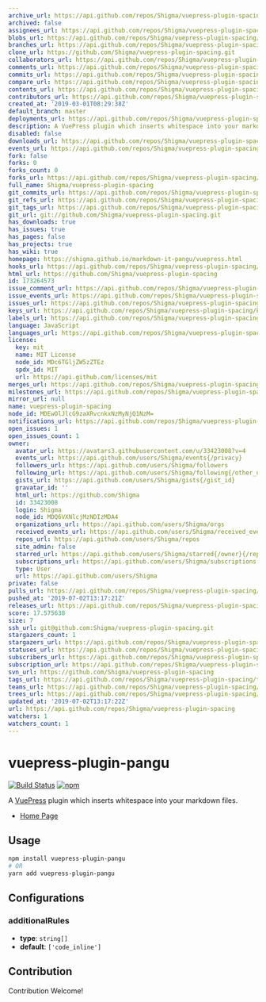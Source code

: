 ```yaml
---
archive_url: https://api.github.com/repos/Shigma/vuepress-plugin-spacing/{archive_format}{/ref}
archived: false
assignees_url: https://api.github.com/repos/Shigma/vuepress-plugin-spacing/assignees{/user}
blobs_url: https://api.github.com/repos/Shigma/vuepress-plugin-spacing/git/blobs{/sha}
branches_url: https://api.github.com/repos/Shigma/vuepress-plugin-spacing/branches{/branch}
clone_url: https://github.com/Shigma/vuepress-plugin-spacing.git
collaborators_url: https://api.github.com/repos/Shigma/vuepress-plugin-spacing/collaborators{/collaborator}
comments_url: https://api.github.com/repos/Shigma/vuepress-plugin-spacing/comments{/number}
commits_url: https://api.github.com/repos/Shigma/vuepress-plugin-spacing/commits{/sha}
compare_url: https://api.github.com/repos/Shigma/vuepress-plugin-spacing/compare/{base}...{head}
contents_url: https://api.github.com/repos/Shigma/vuepress-plugin-spacing/contents/{+path}
contributors_url: https://api.github.com/repos/Shigma/vuepress-plugin-spacing/contributors
created_at: '2019-03-01T08:29:38Z'
default_branch: master
deployments_url: https://api.github.com/repos/Shigma/vuepress-plugin-spacing/deployments
description: A VuePress plugin which inserts whitespace into your markdown files.
disabled: false
downloads_url: https://api.github.com/repos/Shigma/vuepress-plugin-spacing/downloads
events_url: https://api.github.com/repos/Shigma/vuepress-plugin-spacing/events
fork: false
forks: 0
forks_count: 0
forks_url: https://api.github.com/repos/Shigma/vuepress-plugin-spacing/forks
full_name: Shigma/vuepress-plugin-spacing
git_commits_url: https://api.github.com/repos/Shigma/vuepress-plugin-spacing/git/commits{/sha}
git_refs_url: https://api.github.com/repos/Shigma/vuepress-plugin-spacing/git/refs{/sha}
git_tags_url: https://api.github.com/repos/Shigma/vuepress-plugin-spacing/git/tags{/sha}
git_url: git://github.com/Shigma/vuepress-plugin-spacing.git
has_downloads: true
has_issues: true
has_pages: false
has_projects: true
has_wiki: true
homepage: https://shigma.github.io/markdown-it-pangu/vuepress.html
hooks_url: https://api.github.com/repos/Shigma/vuepress-plugin-spacing/hooks
html_url: https://github.com/Shigma/vuepress-plugin-spacing
id: 173264573
issue_comment_url: https://api.github.com/repos/Shigma/vuepress-plugin-spacing/issues/comments{/number}
issue_events_url: https://api.github.com/repos/Shigma/vuepress-plugin-spacing/issues/events{/number}
issues_url: https://api.github.com/repos/Shigma/vuepress-plugin-spacing/issues{/number}
keys_url: https://api.github.com/repos/Shigma/vuepress-plugin-spacing/keys{/key_id}
labels_url: https://api.github.com/repos/Shigma/vuepress-plugin-spacing/labels{/name}
language: JavaScript
languages_url: https://api.github.com/repos/Shigma/vuepress-plugin-spacing/languages
license:
  key: mit
  name: MIT License
  node_id: MDc6TGljZW5zZTEz
  spdx_id: MIT
  url: https://api.github.com/licenses/mit
merges_url: https://api.github.com/repos/Shigma/vuepress-plugin-spacing/merges
milestones_url: https://api.github.com/repos/Shigma/vuepress-plugin-spacing/milestones{/number}
mirror_url: null
name: vuepress-plugin-spacing
node_id: MDEwOlJlcG9zaXRvcnkxNzMyNjQ1NzM=
notifications_url: https://api.github.com/repos/Shigma/vuepress-plugin-spacing/notifications{?since,all,participating}
open_issues: 1
open_issues_count: 1
owner:
  avatar_url: https://avatars3.githubusercontent.com/u/33423008?v=4
  events_url: https://api.github.com/users/Shigma/events{/privacy}
  followers_url: https://api.github.com/users/Shigma/followers
  following_url: https://api.github.com/users/Shigma/following{/other_user}
  gists_url: https://api.github.com/users/Shigma/gists{/gist_id}
  gravatar_id: ''
  html_url: https://github.com/Shigma
  id: 33423008
  login: Shigma
  node_id: MDQ6VXNlcjMzNDIzMDA4
  organizations_url: https://api.github.com/users/Shigma/orgs
  received_events_url: https://api.github.com/users/Shigma/received_events
  repos_url: https://api.github.com/users/Shigma/repos
  site_admin: false
  starred_url: https://api.github.com/users/Shigma/starred{/owner}{/repo}
  subscriptions_url: https://api.github.com/users/Shigma/subscriptions
  type: User
  url: https://api.github.com/users/Shigma
private: false
pulls_url: https://api.github.com/repos/Shigma/vuepress-plugin-spacing/pulls{/number}
pushed_at: '2019-07-02T13:17:21Z'
releases_url: https://api.github.com/repos/Shigma/vuepress-plugin-spacing/releases{/id}
score: 17.575638
size: 7
ssh_url: git@github.com:Shigma/vuepress-plugin-spacing.git
stargazers_count: 1
stargazers_url: https://api.github.com/repos/Shigma/vuepress-plugin-spacing/stargazers
statuses_url: https://api.github.com/repos/Shigma/vuepress-plugin-spacing/statuses/{sha}
subscribers_url: https://api.github.com/repos/Shigma/vuepress-plugin-spacing/subscribers
subscription_url: https://api.github.com/repos/Shigma/vuepress-plugin-spacing/subscription
svn_url: https://github.com/Shigma/vuepress-plugin-spacing
tags_url: https://api.github.com/repos/Shigma/vuepress-plugin-spacing/tags
teams_url: https://api.github.com/repos/Shigma/vuepress-plugin-spacing/teams
trees_url: https://api.github.com/repos/Shigma/vuepress-plugin-spacing/git/trees{/sha}
updated_at: '2019-07-02T13:17:22Z'
url: https://api.github.com/repos/Shigma/vuepress-plugin-spacing
watchers: 1
watchers_count: 1
---
```


# vuepress-plugin-pangu

[![Build Status](https://travis-ci.org/Shigma/markdown-it-pangu.svg?branch=master)](https://travis-ci.org/Shigma/markdown-it-pangu)
[![npm](https://img.shields.io/npm/v/vuepress-plugin-pangu.svg)](https://www.npmjs.com/package/vuepress-plugin-pangu)

A [VuePress](https://vuepress.vuejs.org/) plugin which inserts whitespace into your markdown files.

- [Home Page](https://shigma.github.io/markdown-it-pangu/vuepress.html)

## Usage

```bash
npm install vuepress-plugin-pangu
# OR
yarn add vuepress-plugin-pangu
```

## Configurations

### additionalRules

- **type**: `string[]`
- **default**: `['code_inline']`

## Contribution

Contribution Welcome!
